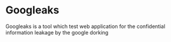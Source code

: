 # Googleaks
Googleaks is a tool which test web application for the confidential information leakage by the google dorking
